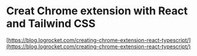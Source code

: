 # Creat Chrome extension with React and Tailwind CSS

[https://blog.logrocket.com/creating-chrome-extension-react-typescript/](https://blog.logrocket.com/creating-chrome-extension-react-typescript/)
